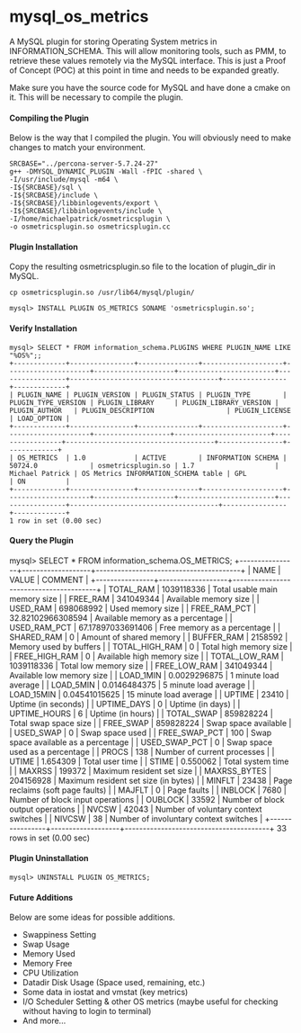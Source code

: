 # mysql_os_metrics
A MySQL plugin for storing Operating System metrics in INFORMATION_SCHEMA.  This will allow monitoring tools, such as PMM, to retrieve these values remotely via the MySQL interface.  This is just a Proof of Concept (POC) at this point in time and needs to be expanded greatly.

Make sure you have the source code for MySQL and have done a cmake on it.  This will be necessary to compile the plugin.

#### Compiling the Plugin
Below is the way that I compiled the plugin.  You will obviously need to make changes to match your environment.

    SRCBASE="../percona-server-5.7.24-27"
    g++ -DMYSQL_DYNAMIC_PLUGIN -Wall -fPIC -shared \
    -I/usr/include/mysql -m64 \
    -I${SRCBASE}/sql \
    -I${SRCBASE}/include \
    -I${SRCBASE}/libbinlogevents/export \
    -I${SRCBASE}/libbinlogevents/include \
    -I/home/michaelpatrick/osmetricsplugin \
    -o osmetricsplugin.so osmetricsplugin.cc

#### Plugin Installation
Copy the resulting osmetricsplugin.so file to the location of plugin_dir in MySQL.

    cp osmetricsplugin.so /usr/lib64/mysql/plugin/

    mysql> INSTALL PLUGIN OS_METRICS SONAME 'osmetricsplugin.so';

#### Verify Installation
    mysql> SELECT * FROM information_schema.PLUGINS WHERE PLUGIN_NAME LIKE "%OS%";;
    +-------------+----------------+---------------+--------------------+---------------------+--------------------+------------------------+-----------------+-------------------------------------+----------------+-------------+
    | PLUGIN_NAME | PLUGIN_VERSION | PLUGIN_STATUS | PLUGIN_TYPE        | PLUGIN_TYPE_VERSION | PLUGIN_LIBRARY     | PLUGIN_LIBRARY_VERSION | PLUGIN_AUTHOR   | PLUGIN_DESCRIPTION                  | PLUGIN_LICENSE | LOAD_OPTION |
    +-------------+----------------+---------------+--------------------+---------------------+-------------------+------------------------+-----------------+-------------------------------------+----------------+-------------+
    | OS_METRICS  | 1.0            | ACTIVE        | INFORMATION SCHEMA | 50724.0             | osmetricsplugin.so | 1.7                    | Michael Patrick | OS Metrics INFORMATION_SCHEMA table | GPL            | ON          |
    +-------------+----------------+---------------+--------------------+---------------------+--------------------+------------------------+-----------------+-------------------------------------+----------------+-------------+
    1 row in set (0.00 sec)

#### Query the Plugin
mysql> SELECT * FROM information_schema.OS_METRICS;
+----------------+-------------------+----------------------------------------+
| NAME           | VALUE             | COMMENT                                |
+----------------+-------------------+----------------------------------------+
| TOTAL_RAM      |        1039118336 | Total usable main memory size          |
| FREE_RAM       |         341049344 | Available memory size                  |
| USED_RAM       |         698068992 | Used memory size                       |
| FREE_RAM_PCT   | 32.82102966308594 | Available memory as a percentage       |
| USED_RAM_PCT   | 67.17897033691406 | Free memory as a percentage            |
| SHARED_RAM     |                 0 | Amount of shared memory                |
| BUFFER_RAM     |           2158592 | Memory used by buffers                 |
| TOTAL_HIGH_RAM |                 0 | Total high memory size                 |
| FREE_HIGH_RAM  |                 0 | Available high memory size             |
| TOTAL_LOW_RAM  |        1039118336 | Total low memory size                  |
| FREE_LOW_RAM   |         341049344 | Available low memory size              |
| LOAD_1MIN      |      0.0029296875 | 1 minute load average                  |
| LOAD_5MIN      |      0.0146484375 | 5 minute load average                  |
| LOAD_15MIN     |     0.04541015625 | 15 minute load average                 |
| UPTIME         |             23410 | Uptime (in seconds)                    |
| UPTIME_DAYS    |                 0 | Uptime (in days)                       |
| UPTIME_HOURS   |                 6 | Uptime (in hours)                      |
| TOTAL_SWAP     |         859828224 | Total swap space size                  |
| FREE_SWAP      |         859828224 | Swap space available                   |
| USED_SWAP      |                 0 | Swap space used                        |
| FREE_SWAP_PCT  |               100 | Swap space available as a percentage   |
| USED_SWAP_PCT  |                 0 | Swap space used as a percentage        |
| PROCS          |               138 | Number of current processes            |
| UTIME          |          1.654309 | Total user time                        |
| STIME          |          0.550062 | Total system time                      |
| MAXRSS         |            199372 | Maximum resident set size              |
| MAXRSS_BYTES   |         204156928 | Maximum resident set size (in bytes)   |
| MINFLT         |             23438 | Page reclaims (soft page faults)       |
| MAJFLT         |                 0 | Page faults                            |
| INBLOCK        |              7680 | Number of block input operations       |
| OUBLOCK        |             33592 | Number of block output operations      |
| NVCSW          |             42043 | Number of voluntary context switches   |
| NIVCSW         |                38 | Number of involuntary context switches |
+----------------+-------------------+----------------------------------------+
33 rows in set (0.00 sec)

#### Plugin Uninstallation
    mysql> UNINSTALL PLUGIN OS_METRICS;
    
#### Future Additions
Below are some ideas for possible additions.
* Swappiness Setting
* Swap Usage
* Memory Used
* Memory Free
* CPU Utilization
* Datadir Disk Usage (Space used, remaining, etc.)
* Some data in iostat and vmstat (key metrics)
* I/O Scheduler Setting & other OS metrics (maybe useful for checking without having to login to terminal)
* And more...
